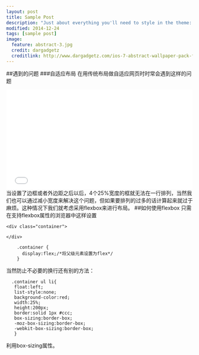 ```yaml
---
layout: post
title: Sample Post
description: "Just about everything you'll need to style in the theme: headings, paragraphs, blockquotes, tables, code blocks, and more."
modified: 2014-12-24
tags: [sample post]
image:
  feature: abstract-3.jpg
  credit: dargadgetz
  creditlink: http://www.dargadgetz.com/ios-7-abstract-wallpaper-pack-for-iphone-5-and-ipod-touch-retina/
---
```


##遇到的问题
###自适应布局
  在用传统布局做自适应网页时时常会遇到这样的问题   
 <iframe height='268' scrolling='no' src='//codepen.io/yannan/embed/PqgYyX/?height=268&theme-id=17785&default-tab=result' frameborder='no' allowtransparency='true' allowfullscreen='true' style='width: 100%;'>See the Pen <a href='http://codepen.io/yannan/pen/PqgYyX/'>PqgYyX</a> by yannan (<a href='http://codepen.io/yannan'>@yannan</a>) on <a href='http://codepen.io'>CodePen</a>.
</iframe>   
当设置了边框或者外边距之后以后，4个25%宽度的框就无法在一行排列，当然我们也可以通过减小宽度来解决这个问题，但如果要排列的过多的话计算起来就过于麻烦。这种情况下我们就考虑采用flexbox来进行布局。
##如何使用flexbox
只需在支持flexbox属性的浏览器中这样设置   

    <div class="container">  
      
    </div> 
```
    .container {  
      display:flex;/*将父级元素设置为flex*/  
    }
```
当然防止不必要的换行还有别的方法：  
    
      .container ul li{  
       float:left;   
       list-style:none;   
       background-color:red;  
       width:25%;  
       height:200px;  
       border:solid 1px #ccc;  
       box-sizing:border-box;  
       -moz-box-sizing:border-box;  
       -webkit-box-sizing:border-box;  
       }  

利用box-sizing属性。